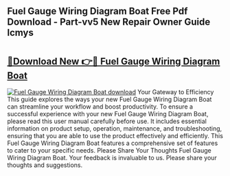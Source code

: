 ## Fuel Gauge Wiring Diagram Boat Free Pdf Download - Part-vv5 New Repair Owner Guide lcmys

# <h2><a href="http://dfi8fx.blite.top/?on=Fuel+Gauge+Wiring+Diagram+Boat">🔗Download New 👉🔴 Fuel Gauge Wiring Diagram Boat</a></h2>

[![Fuel Gauge Wiring Diagram Boat download](https://i.imgur.com/lujVjoI.png)](http://dfi8fx.blite.top/?on=Fuel+Gauge+Wiring+Diagram+Boat)
Your Gateway to Efficiency This guide explores the ways your new Fuel Gauge Wiring Diagram Boat can streamline your workflow and boost productivity. To ensure a successful experience with your new Fuel Gauge Wiring Diagram Boat, please read this user manual carefully before use. It includes essential information on product setup, operation, maintenance, and troubleshooting, ensuring that you are able to use the product effectively and efficiently. This Fuel Gauge Wiring Diagram Boat features a comprehensive set of features to cater to your specific needs. Please Share Your Thoughts Fuel Gauge Wiring Diagram Boat. Your feedback is invaluable to us. Please share your thoughts and suggestions.
